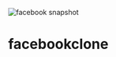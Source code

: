 ![facebook snapshot](https://user-images.githubusercontent.com/64977359/184502679-8f60c2d0-bdca-4425-923d-a74de2863303.PNG)
# facebookclone
